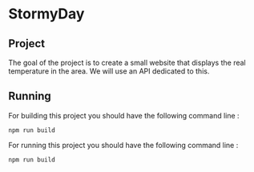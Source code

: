 # StormyDay

## Project

The goal of the project is to create a small website that displays the real temperature in the area. We will use an API dedicated to this.

## Running

For building this project you should have the following command line :
```
npm run build
```

For running this project you should have the following command line :
```
npm run build
```